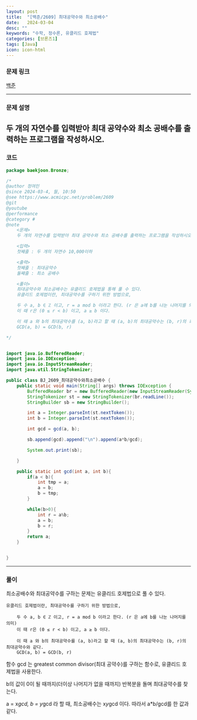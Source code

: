 ```yaml
---
layout: post
title:  "[백준/2609] 최대공약수와 최소공배수"
date:   2024-03-04
desc: ""
keywords: "수학, 정수론, 유클리드 호제법"
categories: [브론즈1]
tags: [Java]
icon: icon-html
---
```


### 문제 링크
[백준](https://www.acmicpc.net/problem/2609)

---

### 문제 설명
두 개의 자연수를 입력받아 최대 공약수와 최소 공배수를 출력하는 프로그램을 작성하시오.
---

### 코드
```JAVA
package baekjoon.Bronze;

/*
@author 정여민
@since 2024-03-4, 월, 10:50
@see https://www.acmicpc.net/problem/2609
@git
@youtube
@performance
@category #
@note
    <문제>
    두 개의 자연수를 입력받아 최대 공약수와 최소 공배수를 출력하는 프로그램을 작성하시오.

    <입력>
    첫째줄 : 두 개의 자연수 10,000이하

    <출력>
    첫째줄 : 최대공약수
    둘째줄 : 최소 공배수

    <풀이>
    최대공약수와 최소공배수는 유클리드 호제법을 통해 풀 수 있다.
    유클리드 호제법이란, 최대공약수를 구하기 위한 방법으로,

    두 수 a, b ∈ ℤ 이고, r = a mod b 이라고 한다. (r 은 a에 b를 나눈 나머지를 의미)
    이 때 r은 (0 ≤ r < b) 이고, a ≥ b 이다.

    이 때 a 와 b의 최대공약수를 (a, b)라고 할 때 (a, b)의 최대공약수는 (b, r)의 최대공약수와 같다.
    GCD(a, b) = GCD(b, r)

*/


import java.io.BufferedReader;
import java.io.IOException;
import java.io.InputStreamReader;
import java.util.StringTokenizer;

public class BJ_2609_최대공약수와최소공배수 {
    public static void main(String[] args) throws IOException {
        BufferedReader br = new BufferedReader(new InputStreamReader(System.in));
        StringTokenizer st = new StringTokenizer(br.readLine());
        StringBuilder sb = new StringBuilder();

        int a = Integer.parseInt(st.nextToken());
        int b = Integer.parseInt(st.nextToken());

        int gcd = gcd(a, b);

        sb.append(gcd).append("\n").append(a*b/gcd);

        System.out.print(sb);

    }

    public static int gcd(int a, int b){
        if(a < b){
            int tmp = a;
            a = b;
            b = tmp;
        }

        while(b>0){
            int r = a%b;
            a = b;
            b = r;
        }
        return a;
    }


}

```

---
### 풀이
최소공배수와 최대공약수를 구하는 문제는 유클리드 호제법으로 풀 수 있다.

```
유클리드 호제법이란, 최대공약수를 구하기 위한 방법으로,

    두 수 a, b ∈ ℤ 이고, r = a mod b 이라고 한다. (r 은 a에 b를 나눈 나머지를 의미)
    이 때 r은 (0 ≤ r < b) 이고, a ≥ b 이다.

    이 때 a 와 b의 최대공약수를 (a, b)라고 할 때 (a, b)의 최대공약수는 (b, r)의 최대공약수와 같다.
    GCD(a, b) = GCD(b, r)
```

함수 gcd 는 greatest common divisor(최대 공약수)를 구하는 함수로, 유클리드 호제법을 사용한다.

b의 값이 0이 될 때까지(더이상 나머지가 없을 때까지) 반복분을 돌며 최대공약수를 찾는다.

a = x*gcd, b = y*gcd 라 할 때, 최소공배수는 x*y*gcd 이다.
따라서 a*b/gcd를 한 값과 같다.

